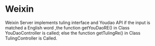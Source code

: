 # Weixin

Weixin Server implements tuling interface and Youdao API
if the input is matched a English word ,the function getYouDaoRE() in Class YouDaoController is called;
else the function getTulingRe() in Class TulingController is Called.

